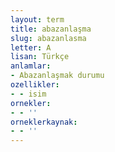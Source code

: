 ```yaml
---
layout: term
title: abazanlaşma
slug: abazanlasma
letter: A
lisan: Türkçe
anlamlar:
- Abazanlaşmak durumu
ozellikler:
- - isim
ornekler:
- - ''
orneklerkaynak:
- - ''
---
```

